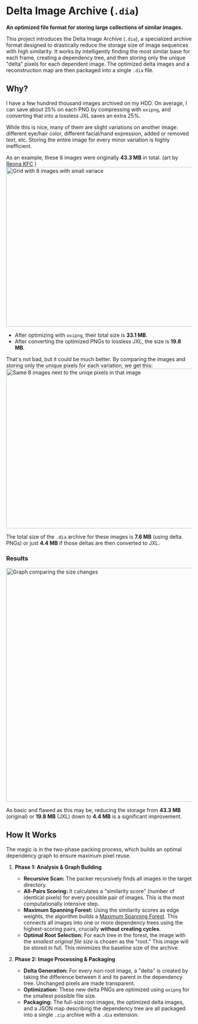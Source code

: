 # Delta Image Archive (`.dia`)

**An optimized file format for storing large collections of similar images.**

This project introduces the Delta Image Archive (`.dia`), a specialized archive format designed to drastically reduce the storage size of image sequences with high similarity. It works by intelligently finding the most similar base for each frame, creating a dependency tree, and then storing only the unique "delta" pixels for each dependent image. The optimized delta images and a reconstruction map are then packaged into a single `.dia` file.

## Why?

I have a few hundred thousand images archived on my HDD. On average, I can save about 25% on each PNG by compressing with `oxipng`, and converting that into a lossless JXL saves an extra 25%.

While this is nice, many of them are slight variations on another image: different eye/hair color, different facial/hand expression, added or removed text, etc. Storing the entire image for every minor variation is highly inefficient.

As an example, these 8 images were originally **43.3 MB** in total. (art by [Reona KFC](https://www.pixiv.net/en/users/1627777) )
<img width="1536" height="432" alt="Grid with 8 images with small variace" src="https://github.com/user-attachments/assets/02ae5df6-b22a-4d39-bed7-5fbb648d1cee" />

- After optimizing with `oxipng`, their total size is **33.1 MB**.
- After converting the optimized PNGs to lossless JXL, the size is **19.8 MB**.

That's not bad, but it could be much better. By comparing the images and storing only the unique pixels for each variation, we get this:
<img width="3072" height="432" alt="Same 8 images next to the uniqe pixels in that image" src="https://github.com/user-attachments/assets/e249c0fd-2aeb-4312-bfc7-759f12156544" />

The total size of the `.dia` archive for these images is **7.6 MB** (using delta PNGs) or just **4.4 MB** if those deltas are then converted to JXL.

### Results
<img width="1395" height="632" alt=" Graph comparing the size changes" src="https://github.com/user-attachments/assets/d2ccae8c-666c-43cb-a7bc-52c00fb97a31" />

As basic and flawed as this may be, reducing the storage from **43.3 MB** (original) or **19.8 MB** (JXL) down to **4.4 MB** is a significant improvement.

## How It Works

The magic is in the two-phase packing process, which builds an optimal dependency graph to ensure maximum pixel reuse.

1.  **Phase 1: Analysis & Graph Building**
    *   **Recursive Scan:** The packer recursively finds all images in the target directory.
    *   **All-Pairs Scoring:** It calculates a "similarity score" (number of identical pixels) for every possible pair of images. This is the most computationally intensive step.
    *   **Maximum Spanning Forest:** Using the similarity scores as edge weights, the algorithm builds a [Maximum Spanning Forest](httpss://en.wikipedia.org/wiki/Maximum_spanning_tree). This connects all images into one or more dependency trees using the highest-scoring pairs, crucially **without creating cycles**.
    *   **Optimal Root Selection:** For each tree in the forest, the image with the *smallest original file size* is chosen as the "root." This image will be stored in full. This minimizes the baseline size of the archive.

2.  **Phase 2: Image Processing & Packaging**
    *   **Delta Generation:** For every non-root image, a "delta" is created by taking the difference between it and its parent in the dependency tree. Unchanged pixels are made transparent.
    *   **Optimization:** These new delta PNGs are optimized using `oxipng` for the smallest possible file size.
    *   **Packaging:** The full-size root images, the optimized delta images, and a JSON map describing the dependency tree are all packaged into a single `.zip` archive with a `.dia` extension.

